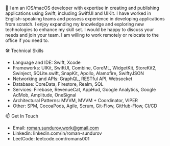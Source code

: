👋 I am an iOS/macOS developer with expertise in creating and publishing applications using Swift, including SwiftUI
and UIKit. I have worked in English-speaking teams and possess experience in developing applications from
scratch. I enjoy expanding my knowledge and exploring new technologies to enhance my skill set.
I would be happy to discuss your needs and join your team. I am willing to work remotely or relocate to the office if
you need to.

🛠 Technical Skills
- Language and IDE: Swift, Xcode
- Frameworks: UIKit, SwiftUI, Combine, CoreML, WidgetKit, StoreKit2, Swinject, SQLite.swift, SnapKit, Apollo, Alamofire, SwiftyJSON
- Networking and APIs: GraphQL, RESTful API, Websocket
- Database: CoreData, Firestore, Realm, SQL
- Services: Firebase, RevenueCat, AppHud, Google Analytics, Google AdMob, Amplitude, OneSignal
- Architectural Patterns: MVVM, MVVM + Coordinator, VIPER
- Other: SPM, CocoaPods, Agile, Scrum, Git-Flow, GitHub-Flow, CI/CD

📫 Get In Touch
- Email: roman.sundurov.work@gmail.com
- Linkedin: linkedin.com/in/roman-sundurov
- LeetCode: leetcode.com/romans001

<!---
RomanS001/RomanS001 is a ✨ special ✨ repository because its `README.md` (this file) appears on your GitHub profile.
You can click the Preview link to take a look at your changes.
--->
